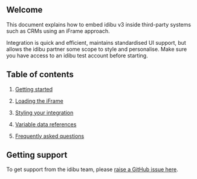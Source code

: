 ## Welcome

This document explains how to embed idibu v3 inside third-party systems such as CRMs using an iFrame approach. 

Integration is quick and efficient, maintains standardised UI support, but allows the idibu partner some scope to style and personalise. Make sure you have access to an idibu test account before starting.

## Table of contents

1. [Getting started](https://github.com/oneworldmarket/idibu-v3-api/blob/master/stuff/iFrame%20integration/Getting%20started.md)

2. [Loading the iFrame](https://github.com/oneworldmarket/idibu-v3-api/blob/master/stuff/iFrame%20integration/Loading%20the%20iFrame.md)

3. [Styling your integration](https://github.com/oneworldmarket/idibu-v3-api/blob/master/stuff/iFrame%20integration/Styling%20your%20integration.md)

4. [Variable data references](https://github.com/oneworldmarket/idibu-v3-api/blob/master/stuff/iFrame%20integration/Variable%20data%20references.md)

5. [Frequently asked questions](https://github.com/oneworldmarket/idibu-v3-api/blob/master/stuff/iFrame%20integration/Frequently%20asked%20questions.md)

## Getting support

To get support from the idibu team, please [raise a GitHub issue here](https://github.com/oneworldmarket/idibu-v3-api/issues).
